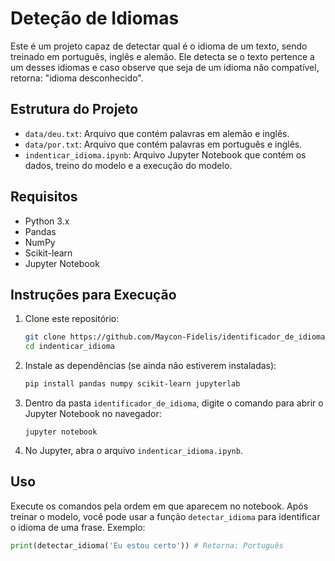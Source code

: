 # Deteção de Idiomas

Este é um projeto capaz de detectar qual é o idioma de um texto, sendo treinado em português, inglês e alemão. Ele detecta se o texto pertence a um desses idiomas e caso observe que seja de um idioma não compatível, retorna: "idioma desconhecido".

## Estrutura do Projeto

- `data/deu.txt`: Arquivo que contém palavras em alemão e inglês.
- `data/por.txt`: Arquivo que contém palavras em português e inglês.
- `indenticar_idioma.ipynb`: Arquivo Jupyter Notebook que contém os dados, treino do modelo e a execução do modelo.

## Requisitos

- Python 3.x
- Pandas
- NumPy
- Scikit-learn
- Jupyter Notebook

## Instruções para Execução
1. Clone este repositório:

    ```bash
    git clone https://github.com/Maycon-Fidelis/identificador_de_idioma.git
    cd indenticar_idioma
    ```

2. Instale as dependências (se ainda não estiverem instaladas):

    ```bash
    pip install pandas numpy scikit-learn jupyterlab
    ```
    
3. Dentro da pasta `identificador_de_idioma`, digite o comando para abrir o Jupyter Notebook no navegador:
   ```
   jupyter notebook
   ```

5. No Jupyter, abra o arquivo `indenticar_idioma.ipynb`.

## Uso

Execute os comandos pela ordem em que aparecem no notebook. Após treinar o modelo, você pode usar a função `detectar_idioma` para identificar o idioma de uma frase. Exemplo:

```python
print(detectar_idioma('Eu estou certo')) # Retorna: Português
